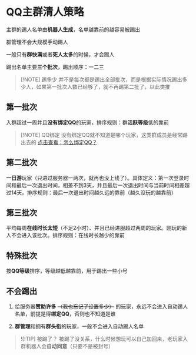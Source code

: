 # QQ主群清人策略

主群的踢人名单由**机器人生成**，名单越靠前的越容易被踢出

群管理不会大规模手动踢人

一般只有**群快满**或者**死人太多**的时候，才会踢人

踢出名单主要**三个批次**，踢出顺序：一二三

> [!NOTE] 踢多少
> 并不是每次都是踢出全部批次，而是根据实际情况踢出多少人，如果第一批次人数已经够了，就不再踢第二批了，以此类推

## 第一批次
入群超过一周并且**没有绑定QQ**的玩家，排序规则：群**活跃等级**低的靠前

> [!NOTE] QQ绑定
> 没有绑定QQ就不知道是哪个玩家，这类群成员是经常踢出去的 [点击查看：怎么绑定QQ？](./kick-not-bind)

## 第二批次
**一日游**玩家（只进过服务器一两次，就再也没上线了）。具体定义：第一次登录时间和最后一次退出时间，相差不到3天，并且最后一次退出时间与当前时间相差超过14天。排序规则：最后一次退出时间越久远的靠前（越久没玩的越靠前）


## 第三批次
平均每周**在线时长太短**（不足2小时）、并且已经进服超过两周的玩家。刚玩的新人不会进入该批次。排序规则：在线时长越少的靠前

## 特殊批次
按**QQ等级**排序，等级越低越靠前，用于踢出一些小号

## 不会踢出

1. 给服务器**赞助许多** ~~（我也忘记了设置多少）~~ 的玩家，永远不会进入自动踢人名单，前提是得**绑定QQ**，否则也不知道是谁

2. **群管理**和拥有**群头衔**的玩家，一般不会进入自动踢人名单

> ![!TIP] 被踢了？
> 被踢了没关系，什么时候想玩可以自己加回来，老玩家入群机器人会**自动同意**（只要不是被封号）